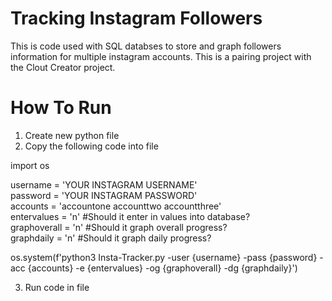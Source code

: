 # Tracking Instagram Followers

This is code used with SQL databses to store and graph followers information for multiple instagram accounts. This is a pairing project with the Clout Creator project.

# How To Run

1) Create new python file
2) Copy the following code into file

import os

username = 'YOUR INSTAGRAM USERNAME' <br />
password = 'YOUR INSTAGRAM PASSWORD' <br />
accounts = 'accountone accounttwo accountthree' <br />
entervalues = 'n' #Should it enter in values into database? <br />
graphoverall = 'n' #Should it graph overall progress? <br />
graphdaily = 'n' #Should it graph daily progress? <br />

os.system(f'python3 Insta-Tracker.py -user {username} -pass {password} -acc {accounts} -e {entervalues} -og {graphoverall} -dg {graphdaily}')

3) Run code in file

